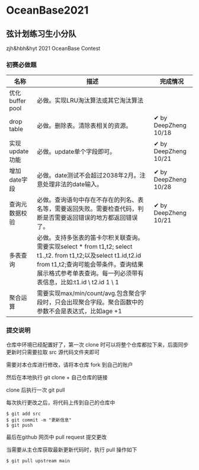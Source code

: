 # OceanBase2021
## 弦计划练习生小分队

zjh&amp;hbh&amp;hyt 2021 OceanBase Contest

### 初赛必做题

|名称 | 描述 | 完成情况|
| ---- | ---- | ---- | 
| 优化 buffer pool|	必做。实现LRU淘汰算法或其它淘汰算法|   |
| drop table  |	必做。删除表。清除表相关的资源。	| ✔ by DeepZheng 10/18|
|实现update功能  |	必做。update单个字段即可。| ✔ by DeepZheng 10/21|
|增加date字段	|必做。date测试不会超过2038年2月。注意处理非法的date输入。|	✔ by DeepZheng 10/28|
|查询元数据校验|	必做。查询语句中存在不存在的列名、表名等，需要返回失败。需要检查代码，判断是否需要返回错误的地方都返回错误了。| ✔ by DeepZheng 10/21|	
|多表查询	|必做。支持多张表的笛卡尔积关联查询。需要实现select * from t1,t2; select t1.,t2. from t1,t2;以及select t1.id,t2.id from t1,t2;查询可能会带条件。查询结果展示格式参考单表查询。每一列必须带有表信息，比如:t1.id \ t2.id 1 \ 1	| |
|聚合运算|	需要实现max/min/count/avg.包含聚合字段时，只会出现聚合字段。聚合函数中的参数不会是表达式，比如age +1| |


### 提交说明

仓库中环境已经配置好了，第一次 clone 时可以将整个仓库都拉下来，后面同步更新时只需要拉取 src 源代码文件夹即可

需要对本仓库进行修改，请将本仓库 fork 到自己的账户

然后在本地执行 git clone + 自己仓库的链接

clone 后执行一次 git pull

每次执行更改之后，将代码上传到自己的仓库中
```
$ git add src
$ git commit -m "更新信息"
$ git push 
```

最后在github 网页中 pull request 提交更改

当需要从主仓库获取最新更新代码时，执行 pull 操作如下
```
$ git pull upstream main
```
